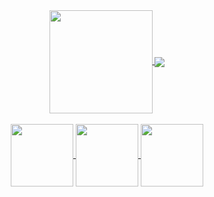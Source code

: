 <div align="center">
  <a href="https://github.com/CodeGather">
  <img align="center" height="165px" src="https://github-readme-stats.vercel.app/api?username=CodeGather&show_icons=true&count_private=true&theme=cobalt" />
  </a><a href="https://github.com/CodeGather">
    <img align="center" src="https://github-readme-stats.vercel.app/api/top-langs/?username=CodeGather&layout=compact&theme=cobalt&hide=xslt&card_width=360" />
  </a> 
</div>
<br/>
<div align="center">
  <a href="https://github.com/CodeGather/flutter_ali_auth">
    <img align="center" height="100px" src="https://github-readme-stats.vercel.app/api/pin/?username=CodeGather&repo=flutter_ali_auth&theme=cobalt" />
  </a>
  <a href="https://github.com/CodeGather/alarm_calendar">
    <img align="center"  height="100px" src="https://github-readme-stats.vercel.app/api/pin/?username=CodeGather&repo=alarm_calendar&theme=cobalt" />
  </a>
  <a href="https://github.com/CodeGather/record_movie">
    <img align="center" height="100px" src="https://github-readme-stats.vercel.app/api/pin/?username=CodeGather&repo=record_movie&theme=cobalt" />
  </a>
</div>

